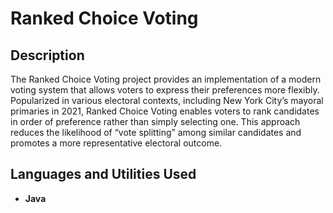 <h1>Ranked Choice Voting</h1>


<h2>Description</h2>
The Ranked Choice Voting project provides an implementation of a modern voting system that allows voters to express their preferences more flexibly. Popularized in various electoral contexts, including New York City’s mayoral primaries in 2021, Ranked Choice Voting enables voters to rank candidates in order of preference rather than simply selecting one. This approach reduces the likelihood of “vote splitting” among similar candidates and promotes a more representative electoral outcome.
<br />


<h2>Languages and Utilities Used</h2>

- <b>Java</b> 


<!--
 ```diff
- text in red
+ text in green
! text in orange
# text in gray
@@ text in purple (and bold)@@
```
--!>
